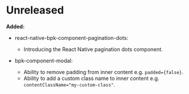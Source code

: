 # Unreleased

**Added:**
- react-native-bpk-component-pagination-dots:
  - Introducing the React Native pagination dots component.

- bpk-component-modal:
  - Ability to remove padding from inner content e.g. `padded={false}`.
  - Ability to add a custom class name to inner content e.g. `contentClassName="my-custom-class"`.
